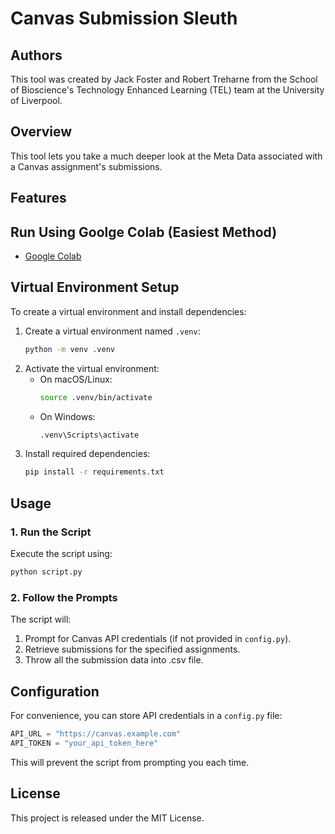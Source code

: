 # Canvas Submission Sleuth

## Authors

This tool was created by Jack Foster and Robert Treharne from the School of Bioscience's Technology Enhanced Learning (TEL) team at the University of Liverpool.

## Overview

This tool lets you take a much deeper look at the Meta Data associated with a Canvas assignment's submissions.

## Features


## Run Using Goolge Colab (Easiest Method)
- [Google Colab](https://colab.research.google.com/drive/1rTJIuVO-sCQXt4ZWThDeX61m3zLvI_rz?usp=sharing)

## Virtual Environment Setup
To create a virtual environment and install dependencies:
1. Create a virtual environment named `.venv`:
   ```sh
   python -m venv .venv
   ```
2. Activate the virtual environment:
   - On macOS/Linux:
     ```sh
     source .venv/bin/activate
     ```
   - On Windows:
     ```sh
     .venv\Scripts\activate
     ```
3. Install required dependencies:
   ```sh
   pip install -r requirements.txt
   ```

## Usage

### 1. Run the Script
Execute the script using:
```sh
python script.py
```

### 2. Follow the Prompts
The script will:
1. Prompt for Canvas API credentials (if not provided in `config.py`).
2. Retrieve submissions for the specified assignments.
3. Throw all the submission data into .csv file.


## Configuration
For convenience, you can store API credentials in a `config.py` file:
```python
API_URL = "https://canvas.example.com"
API_TOKEN = "your_api_token_here"
```
This will prevent the script from prompting you each time.

## License
This project is released under the MIT License.

